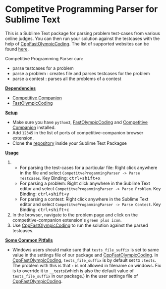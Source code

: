 # Competitve Programming Parser for Sublime Text

This is a Sublime Text package for parsing problem test-cases from various online judges. You can then run your solution against the testcases with the help of [CppFastOlympicCoding](https://packagecontrol.io/packages/CppFastOlympicCoding). The list of supported websites can be found [here](https://github.com/jmerle/competitive-companion#supported-websites).

Competitive Programming Parser can:

-   parse testcases for a problem
-   parse a problem : creates file and parses testcases for the problem
-   parse a contest : parses all the problems of a contest

<u><b>Dependencies</b></u>

-   [Competitive Companion](https://github.com/jmerle/competitive-companion)
-   [FastOlympicCoding](https://github.com/Jatana/FastOlympicCoding)

<u><b>Setup</b></u>

-   Make sure you have `python3`, [FastOlympicCoding](https://github.com/Jatana/FastOlympicCoding) and [Competitive Companion](https://github.com/jmerle/competitive-companion) installed.
-   Add `12345` in the list of ports of competitive-companion browser extension.
-   Clone the [repository](https://github.com/DrSchwad/FastOlympicCodingHook) inside your Sublime Text Packagse

<u><b>Usage</b></u>

1.
    -   For parsing the test-cases for a particular file: Right click anywhere in the file and select `CompetitveProgammingParser -> Parse Testcases`.
    Key Binding: <kbd>ctrl+shift+x</kbd>  
    -  For parsing a problem: Right click anywhere in the Sublime Text editor and select `CompetitveProgammingParser -> Parse Problem`.
    Key Binding: <kbd>ctrl+shift+y</kbd>   
    -  For parsing a contest: Right click anywhere in the Sublime Text editor and select `CompetitveProgammingParser -> Parse Contest`.
    Key Binding: <kbd>ctrl+shift+c</kbd>  
2. In the browser, navigate to the problem page and click on the competitive-companion extension's `green plus icon`.  
3. Use [CppFastOlympicCoding](https://packagecontrol.io/packages/CppFastOlympicCoding) to run the solution against the parsed testcases.  

<u><b>Some Common Pitfalls</b></u>

-   Windows users should make sure that ```tests_file_suffix``` is set to same value in the settings file of our package and [CppFastOlympicCoding](https://packagecontrol.io/packages/CppFastOlympicCoding). In [CppFastOlympicCoding](https://packagecontrol.io/packages/CppFastOlympicCoding), ```tests_file_suffix``` is by default set to ```:tests```. The problem with this is that ```:``` is not allowed in filename on windows. Fix is to override it to ```__tests```(which is also the default value of ```tests_file_suffix``` in our package.) in the user settings file of [CppFastOlympicCoding](https://packagecontrol.io/packages/CppFastOlympicCoding).  
